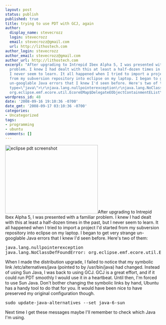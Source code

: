 ```yaml
---
layout: post
status: publish
published: true
title: trying to use PDT with GCJ, again
author:
  display_name: stevecrozz
  login: stevecrozz
  email: stevecrozz@gmail.com
  url: http://lithostech.com
author_login: stevecrozz
author_email: stevecrozz@gmail.com
author_url: http://lithostech.com
excerpt: "After upgrading to Intrepid Ibex Alpha 5, I was presented with a familiar
  problem. I knew I had dealt with this at least a half-dozen times in the past, but
  I never seem to learn. It all happened when I tried to import a project I'd started
  from my subversion repository into eclipse on my laptop. I began to get very strange
  un-googlable Java errors that I knew I'd seen before. Here's two of them:\r\n\r\n<code
  type=\"java\">\r\njava.lang.nullpointerexception\r\njava.lang.NoClassDefFoundError:
  org.eclipse.emf.ecore.util.EcoreEMap$DelegateEObjectContainmentEList\r\n</code>\r\n\r\n"
wordpress_id: 48
date: '2008-09-16 19:10:36 -0700'
date_gmt: '2008-09-17 03:10:36 -0700'
categories:
- Uncategorized
tags:
- programming
- ubuntu
comments: []
---
```

<a href="http://lithostech.com/wp-content/uploads/2008/09/pdt.png"><img src="http://lithostech.com/wp-content/uploads/2008/09/pdt-300x222.png" alt="eclipse pdt screenshot" title="pdt" width="300" height="222" class="alignright size-medium wp-image-210" /></a>After upgrading to Intrepid Ibex Alpha 5, I was presented with a familiar problem. I knew I had dealt with this at least a half-dozen times in the past, but I never seem to learn. It all happened when I tried to import a project I'd started from my subversion repository into eclipse on my laptop. I began to get very strange un-googlable Java errors that I knew I'd seen before. Here's two of them:
<pre>
java.lang.nullpointerexception
java.lang.NoClassDefFoundError: org.eclipse.emf.ecore.util.EcoreEMap$DelegateEObjectContainmentEList
</pre><a id="more"></a><a id="more-48"></a>
When I made the distribution upgrade, I failed to notice that my symbolic link /etc/alternatives/java (pointed to by /usr/bin/java) had changed. Instead of using Sun Java, I was back to using GCJ. GCJ is a great effort, and if it could run PDT smoothly I would use it in a heartbeat. Until then, I'm forced to use Sun Java. Don't bother changing the symbolic links by hand, Ubuntu has a handy tool to do that for you. It would have been nice to have preserved my original configuration though.
<pre>
sudo update-java-alternatives --set java-6-sun
</pre>
Next time I get these messages maybe I'll remember to check which Java I'm using.
